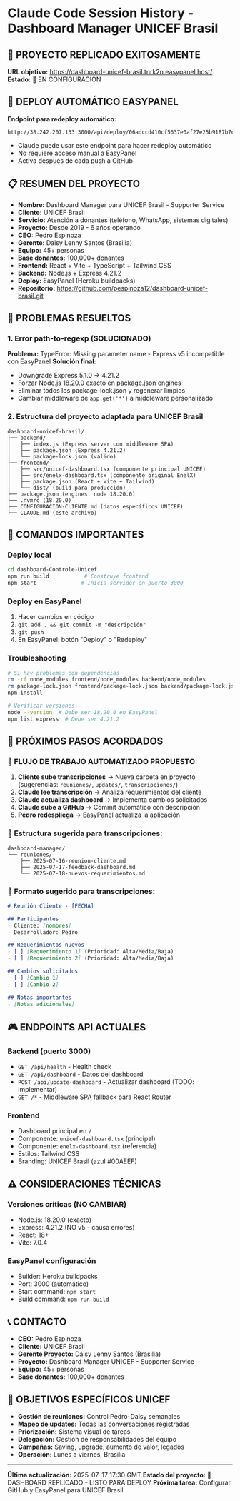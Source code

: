 # Claude Code Session History - Dashboard Manager UNICEF Brasil

## 🎯 PROYECTO REPLICADO EXITOSAMENTE
**URL objetivo:** https://dashboard-unicef-brasil.tnrk2n.easypanel.host/
**Estado:** 🔄 EN CONFIGURACIÓN

## 🚀 DEPLOY AUTOMÁTICO EASYPANEL
**Endpoint para redeploy automático:** 
```
http://38.242.207.133:3000/api/deploy/06adccd410cf5637e0af27e25b9187b7ce53e496204887ce
```
- Claude puede usar este endpoint para hacer redeploy automático
- No requiere acceso manual a EasyPanel
- Activa después de cada push a GitHub

## 📋 RESUMEN DEL PROYECTO
- **Nombre:** Dashboard Manager para UNICEF Brasil - Supporter Service
- **Cliente:** UNICEF Brasil
- **Servicio:** Atención a donantes (teléfono, WhatsApp, sistemas digitales)
- **Proyecto:** Desde 2019 - 6 años operando
- **CEO:** Pedro Espinoza
- **Gerente:** Daisy Lenny Santos (Brasilia)
- **Equipo:** 45+ personas
- **Base donantes:** 100,000+ donantes
- **Frontend:** React + Vite + TypeScript + Tailwind CSS
- **Backend:** Node.js + Express 4.21.2
- **Deploy:** EasyPanel (Heroku buildpacks)
- **Repositorio:** https://github.com/pespinoza12/dashboard-unicef-brasil.git

## 🔧 PROBLEMAS RESUELTOS

### 1. Error path-to-regexp (SOLUCIONADO)
**Problema:** TypeError: Missing parameter name - Express v5 incompatible con EasyPanel
**Solución final:**
- Downgrade Express 5.1.0 → 4.21.2
- Forzar Node.js 18.20.0 exacto en package.json engines
- Eliminar todos los package-lock.json y regenerar limpios
- Cambiar middleware de `app.get('*')` a middleware personalizado

### 2. Estructura del proyecto adaptada para UNICEF Brasil
```
dashboard-unicef-brasil/
├── backend/
│   ├── index.js (Express server con middleware SPA)
│   ├── package.json (Express 4.21.2)
│   └── package-lock.json (válido)
├── frontend/
│   ├── src/unicef-dashboard.tsx (componente principal UNICEF)
│   ├── src/enelx-dashboard.tsx (componente original EnelX)
│   ├── package.json (React + Vite + Tailwind)
│   └── dist/ (build para producción)
├── package.json (engines: node 18.20.0)
├── .nvmrc (18.20.0)
├── CONFIGURACION-CLIENTE.md (datos específicos UNICEF)
└── CLAUDE.md (este archivo)
```

## 🚀 COMANDOS IMPORTANTES

### Deploy local
```bash
cd dashboard-Controle-Unicef
npm run build           # Construye frontend
npm start              # Inicia servidor en puerto 3000
```

### Deploy en EasyPanel
1. Hacer cambios en código
2. `git add . && git commit -m "descripción"`
3. `git push`
4. En EasyPanel: botón "Deploy" o "Redeploy"

### Troubleshooting
```bash
# Si hay problemas con dependencias
rm -rf node_modules frontend/node_modules backend/node_modules
rm package-lock.json frontend/package-lock.json backend/package-lock.json
npm install

# Verificar versiones
node --version  # Debe ser 18.20.0 en EasyPanel
npm list express  # Debe ser 4.21.2
```

## 📝 PRÓXIMOS PASOS ACORDADOS

### 🎯 FLUJO DE TRABAJO AUTOMATIZADO PROPUESTO:
1. **Cliente sube transcripciones** → Nueva carpeta en proyecto (sugerencias: `reuniones/`, `updates/`, `transcripciones/`)
2. **Claude lee transcripción** → Analiza requerimientos del cliente
3. **Claude actualiza dashboard** → Implementa cambios solicitados
4. **Claude sube a GitHub** → Commit automático con descripción
5. **Pedro redespliega** → EasyPanel actualiza la aplicación

### 📁 Estructura sugerida para transcripciones:
```
dashboard-manager/
└── reuniones/
    ├── 2025-07-16-reunion-cliente.md
    ├── 2025-07-17-feedback-dashboard.md
    └── 2025-07-18-nuevos-requerimientos.md
```

### 🔄 Formato sugerido para transcripciones:
```markdown
# Reunión Cliente - [FECHA]

## Participantes
- Cliente: [nombres]
- Desarrollador: Pedro

## Requerimientos nuevos
- [ ] [Requerimiento 1] (Prioridad: Alta/Media/Baja)
- [ ] [Requerimiento 2] (Prioridad: Alta/Media/Baja)

## Cambios solicitados
- [ ] [Cambio 1]
- [ ] [Cambio 2]

## Notas importantes
- [Notas adicionales]
```

## 🎮 ENDPOINTS API ACTUALES

### Backend (puerto 3000)
- `GET /api/health` - Health check
- `GET /api/dashboard` - Datos del dashboard
- `POST /api/update-dashboard` - Actualizar dashboard (TODO: implementar)
- `GET /*` - Middleware SPA fallback para React Router

### Frontend
- Dashboard principal en `/` 
- Componente: `unicef-dashboard.tsx` (principal)
- Componente: `enelx-dashboard.tsx` (referencia)
- Estilos: Tailwind CSS
- Branding: UNICEF Brasil (azul #00AEEF)

## ⚠️ CONSIDERACIONES TÉCNICAS

### Versiones críticas (NO CAMBIAR)
- Node.js: 18.20.0 (exacto)
- Express: 4.21.2 (NO v5 - causa errores)
- React: 18+ 
- Vite: 7.0.4

### EasyPanel configuración
- Builder: Heroku buildpacks
- Port: 3000 (automático)
- Start command: `npm start`
- Build command: `npm run build`

## 📞 CONTACTO
- **CEO:** Pedro Espinoza
- **Cliente:** UNICEF Brasil
- **Gerente Proyecto:** Daisy Lenny Santos (Brasilia)
- **Proyecto:** Dashboard Manager UNICEF - Supporter Service
- **Equipo:** 45+ personas
- **Base donantes:** 100,000+ donantes

## 🎯 OBJETIVOS ESPECÍFICOS UNICEF
- **Gestión de reuniones:** Control Pedro-Daisy semanales
- **Mapeo de updates:** Todas las conversaciones registradas
- **Priorización:** Sistema visual de tareas
- **Delegación:** Gestión de responsabilidades del equipo
- **Campañas:** Saving, upgrade, aumento de valor, legados
- **Operación:** Lunes a viernes, Brasilia

---
**Última actualización:** 2025-07-17 17:30 GMT
**Estado del proyecto:** 🔄 DASHBOARD REPLICADO - LISTO PARA DEPLOY
**Próxima tarea:** Configurar GitHub y EasyPanel para UNICEF Brasil
